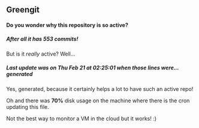 ## Greengit

#### Do you wonder why this repository is so active?

##### After all it has 553 commits!

But is it *really* active? Well...

##### Last update was on Thu Feb 21 at 02:25:01 when those lines were... generated

Yes, generated, because it certainly helps a lot to have such an active repo!

Oh and there was **70%** disk usage on the machine
where there is the cron updating this file.

Not the best way to monitor a VM in the cloud but it works! :)
